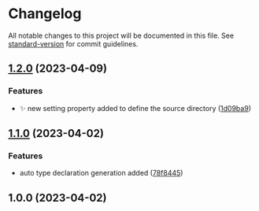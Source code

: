 # Changelog

All notable changes to this project will be documented in this file. See [standard-version](https://github.com/conventional-changelog/standard-version) for commit guidelines.

## [1.2.0](https://github.com/algoasaurujs/rollup-plugin-emscripten/compare/v1.1.0...v1.2.0) (2023-04-09)


### Features

* :sparkles: new setting property added to define the source directory ([1d09ba9](https://github.com/algoasaurujs/rollup-plugin-emscripten/commit/1d09ba9d785971eddcefc6e5dd21720f96201764))

## [1.1.0](https://github.com/algoasaurujs/rollup-plugin-emscripten/compare/v1.0.0...v1.1.0) (2023-04-02)


### Features

* auto type declaration generation added ([78f8445](https://github.com/algoasaurujs/rollup-plugin-emscripten/commit/78f84454831078be37e8893f9bc4e276a4439a7f))

## 1.0.0 (2023-04-02)
